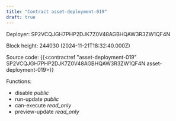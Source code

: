 ```yaml
---
title: "Contract asset-deployment-019"
draft: true
---
```

Deployer: SP2VCQJGH7PHP2DJK7Z0V48AGBHQAW3R3ZW1QF4N


 



Block height: 244030 (2024-11-21T18:32:40.000Z)

Source code: {{<contractref "asset-deployment-019" SP2VCQJGH7PHP2DJK7Z0V48AGBHQAW3R3ZW1QF4N asset-deployment-019>}}

Functions:

* disable _public_
* run-update _public_
* can-execute _read_only_
* preview-update _read_only_
